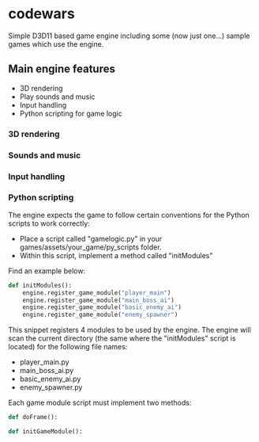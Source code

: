 # codewars

Simple D3D11 based game engine including some (now just one...) sample games 
which use the engine. 

## Main engine features
* 3D rendering
* Play sounds and music
* Input handling
* Python scripting for game logic

### 3D rendering

### Sounds and music

### Input handling

### Python scripting
The engine expects the game to follow certain conventions 
for the Python scripts to work correctly:

* Place a script called "gamelogic.py" in your games/assets/your_game/py_scripts folder. 
* Within this script, implement a method called "initModules"

Find an example below:

```python
def initModules():
	engine.register_game_module("player_main")
	engine.register_game_module("main_boss_ai")
	engine.register_game_module("basic_enemy_ai")
	engine.register_game_module("enemy_spawner")
```

This snippet registers 4 modules to be used by the engine. 
The engine will scan the current directory (the same where the "initModules" script is located)
for the following file names:
* player_main.py
* main_boss_ai.py
* basic_enemy_ai.py
* enemy_spawner.py

Each game module script must implement two methods:

```python
def doFrame():

def initGameModule():
```
